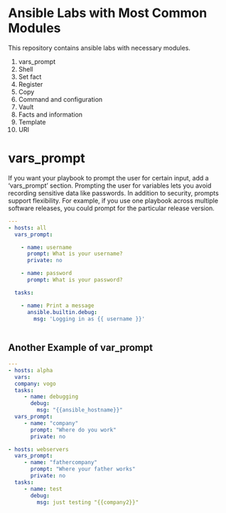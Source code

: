 # Ansible Labs with Most Common Modules

This repository contains ansible labs with necessary modules.

1. vars_prompt
2. Shell
3. Set fact
4. Register
5. Copy
6. Command and configuration
7. Vault
8. Facts and information
9. Template
10. URI




# vars_prompt

If you want your playbook to prompt the user for certain input, add a ‘vars_prompt’ section. Prompting the user for variables lets you avoid recording sensitive data like passwords. In addition to security, prompts support flexibility. For example, if you use one playbook across multiple software releases, you could prompt for the particular release version.

```yml
---
- hosts: all
  vars_prompt:

    - name: username
      prompt: What is your username?
      private: no

    - name: password
      prompt: What is your password?

  tasks:

    - name: Print a message
      ansible.builtin.debug:
        msg: 'Logging in as {{ username }}'
        
```


## Another Example of var_prompt


```yml
---
- hosts: alpha
  vars:
  company: vogo
  tasks:
     - name: debugging
       debug:
         msg: "{{ansible_hostname}}"
  vars_prompt:
     - name: "company"
       prompt: "Where do you work"
       private: no

- hosts: webservers
  vars_prompt:
     - name: "fathercompany"
       prompt: "Where your father works"
       private: no
  tasks:
     - name: test
       debug:
         msg: just testing "{{company2}}"

```








